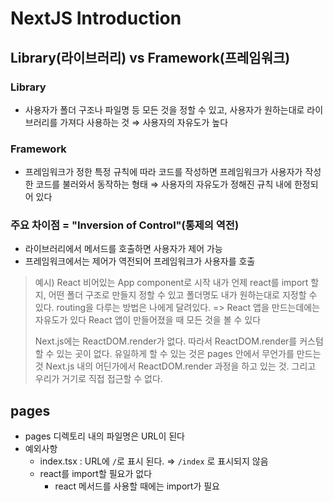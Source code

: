 # NextJS Introduction

## Library(라이브러리) vs Framework(프레임워크)

### Library

- 사용자가 폴더 구조나 파일명 등 모든 것을 정할 수 있고, 사용자가 원하는대로 라이브러리를 가져다 사용하는 것
  ⇒ 사용자의 자유도가 높다

### Framework

- 프레임워크가 정한 특정 규칙에 따라 코드를 작성하면 프레임워크가 사용자가 작성한 코드를 불러와서 동작하는 형태
  ⇒ 사용자의 자유도가 정해진 규칙 내에 한정되어 있다

### 주요 차이점 = "Inversion of Control"(통제의 역전)

- 라이브러리에서 메서드를 호출하면 사용자가 제어 가능
- 프레임워크에서는 제어가 역전되어 프레임워크가 사용자를 호출

> 예시) React
> 비어있는 App component로 시작
> 내가 언제 react를 import 할 지, 어떤 폴더 구조로 만들지 정할 수 있고 폴더명도 내가 원하는대로 지정할 수 있다.
> routing을 다루는 방법은 나에게 달려있다.
> => React 앱을 만드는데에는 자유도가 있다
> React 앱이 만들어졌을 때 모든 것을 볼 수 있다
>
> Next.js에는 ReactDOM.render가 없다.
> 따라서 ReactDOM.render를 커스텀할 수 있는 곳이 없다.
> 유일하게 할 수 있는 것은 pages 안에서 무언가를 만드는 것
> Next.js 내의 어딘가에서 ReactDOM.render 과정을 하고 있는 것. 그리고 우리가 거기로 직접 접근할 수 없다.

## pages

- pages 디렉토리 내의 파일명은 URL이 된다
- 예외사항
  - index.tsx : URL에 `/`로 표시 된다.
    ⇒ `/index` 로 표시되지 않음
  - react를 import할 필요가 없다
    - react 메서드를 사용할 때에는 import가 필요
